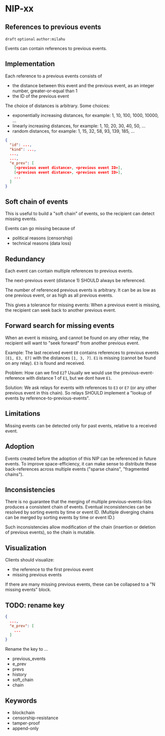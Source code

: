 NIP-xx
======

References to previous events
-----------------------------

`draft` `optional` `author:milahu`

Events can contain references to previous events.

Implementation
--------------

Each reference to a previous events consists of

- the distance between this event and the previous event, as an integer number, greater-or-equal than 1
- the ID of the previous event

The choice of distances is arbitrary.
Some choices:

- exponentially increasing distances, for example: 1, 10, 100, 1000, 10000, ...
- linearly increasing distances, for example: 1, 10, 20, 30, 40, 50, ...
- random distances, for example: 1, 15, 32, 58, 93, 139, 185, ...

```json
{
  "id": ...,
  "kind": ...,
  ...,
  ...,
  "e_prev": [
    [<previous event distance>, <previous event ID>],
    [<previous event distance>, <previous event ID>],
    ...
  ]
}
```

Soft chain of events
--------------------

This is useful to build a "soft chain" of events, so the recipient can detect missing events.

Events can go missing because of

- political reasons (censorship)
- technical reasons (data loss)

Redundancy
----------

Each event can contain multiple references to previous events.

The next-previous event (distance 1) SHOULD always be referenced.

The number of referenced previous events is arbitrary.
It can be as low as one previous event, or as high as all previous events.

This gives a tolerance for missing events:
When a previous event is missing, the recipient can seek back to another previous event.

Forward search for missing events
---------------------------------

When an event is missing, and cannot be found on any other relay, the recipient will want to "seek forward" from another previous event.

Example:
The last received event `E0` contains references to previous events `[E1, E3, E7]` with the distances `[1, 3, 7]`.
`E1` is missing (cannot be found on any relay).
`E3` is found and received.

Problem:
How can we find `E2`?
Usually we would use the previous-event-reference with distance 1 of `E1`, but we dont have `E1`.

Solution:
We ask relays for events with references to `E3` or `E7` (or any other previous event in this chain).
So relays SHOULD implement a "lookup of events by reference-to-previous-events".

Limitations
-----------

Missing events can be detected only for past events, relative to a received event.

Adoption
--------

Events created before the adoption of this NIP can be referenced in future events.
To improve space-efficiency, it can make sense to distribute these back-references across multiple events ("sparse chains", "fragmented chains").

Inconsistencies
---------------

There is no guarantee that the merging of multiple previous-events-lists produces a consistent chain of events.
Eventual inconsistencies can be resolved by sorting events by time or event ID.
(Multiple diverging chains can be merged by sorting events by time or event ID.)

Such inconsistencies allow modification of the chain (insertion or deletion of previous events), so the chain is mutable.

Visualization
-------------

Clients should visualize:

- the reference to the first previous event
- missing previous events

If there are many missing previous events, these can be collapsed to a "N missing events" block.

TODO: rename key
----------------

```json
{
  ...,
  "e_prev": [
    ...
  ]
}
```

Rename the key to ...

- previous_events
- e_prev
- prevs
- history
- soft_chain
- chain

Keywords
--------

- blockchain
- censorship-resistance
- tamper-proof
- append-only
